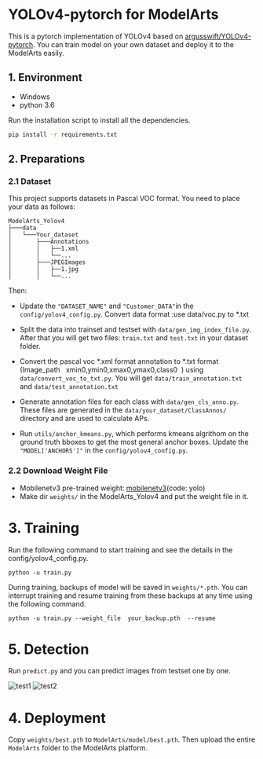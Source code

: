 # YOLOv4-pytorch for ModelArts

This is a pytorch implementation of YOLOv4 based on [argusswift/YOLOv4-pytorch](https://github.com/argusswift/YOLOv4-pytorch). You can train model on your own dataset and deploy it to the ModelArts easily.

## 1. Environment
* Windows
* python 3.6

Run the installation script to install all the dependencies.
```bash
pip install -r requirements.txt
```

## 2. Preparations
### 2.1 Dataset

This project supports datasets in Pascal VOC format. You need to place your data as follows:
```
ModelArts_Yolov4
├───data
│   └───Your_dataset
│       ├───Annotations
│       │   ├──1.xml
│       │   └──...
│       ├───JPEGImages
│       │   ├──1.jpg
│       │   └──...
```

Then:
* Update the `"DATASET_NAME"` and `"Customer_DATA"`in the `config/yolov4_config.py`.
Convert data format :use data/voc.py to *.txt

* Split the data into trainset and testset with `data/gen_img_index_file.py`. After that you will get two files: `train.txt` and `test.txt` in your dataset folder.

* Convert the pascal voc *.xml format annotation to *.txt format (Image_path &nbsp; xmin0,ymin0,xmax0,ymax0,class0 &nbsp;) using `data/convert_voc_to_txt.py`. You will get `data/train_annotation.txt`
and `data/test_annotation.txt`

* Generate annotation files for each class with `data/gen_cls_anno.py`. These files are generated in the `data/your_dataset/ClassAnnos/` directory and are used to calculate APs.

* Run `utils/anchor_kmeans.py`, which performs kmeans algrithom on the ground truth bboxes to get the most general anchor boxes. Update the `"MODEL['ANCHORS']"` in the `config/yolov4_config.py`.

### 2.2 Download Weight File
* Mobilenetv3 pre-trained weight:  [mobilenetv3](https://pan.baidu.com/s/1bfysmFMcpawWPe1KL1J4oA)(code: yolo)
* Make dir `weights/` in the ModelArts_Yolov4 and put the weight file in it.


# 3. Training

Run the following command to start training and see the details in the config/yolov4_config.py.
```
python -u train.py
```

During training, backups of model will be saved in `weights/*.pth`. You can interrupt training and resume training from these backups at any time using the following command.

```
python -u train.py --weight_file  your_backup.pth  --resume
```

# 5. Detection

Run `predict.py` and you can predict images from testset one by one.

![test1](https://github.com/Liuyvjin/ModelArts_Yolov4/data/test_images/test1.jpg)
![test2](https://github.com/Liuyvjin/ModelArts_Yolov4/data/test_images/test2.jpg)

# 4. Deployment

Copy `weights/best.pth` to `ModelArts/model/best.pth`. Then upload the entire `ModelArts` folder to the ModelArts platform.


